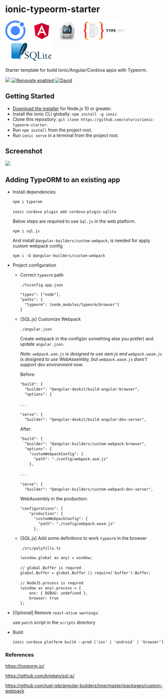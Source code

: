 # ionic-typeorm-starter

<img src="./src/assets/images/ionic.png" height="64"/>
<img src="./src/assets/images/angular.png" height="64" style="margin-left: 16px"/>
<img src="./src/assets/images/cordova.png" height="64" style="margin-left: 16px"/>
<img src="./src/assets/images/typeorm.png" height="64" style="margin-left: 16px"/>
<img src="./src/assets/images/sqlite.png" height="64" style="margin-left: 16px"/>

Starter template for build Ionic/Angular/Cordova apps with Typeorm.

[![](https://github.com/coturiv/ionic-typeorm-starter/workflows/CI/badge.svg)](https://github.com/coturiv/ionic-typeorm-starter/actions)
[![Renovate enabled](https://img.shields.io/badge/renovate-enabled-yellowgreen.svg)](https://renovatebot.com/)
[![David](https://david-dm.org/coturiv/ionic-typeorm-starter/status.svg)](https://david-dm.org/coturiv/ionic-typeorm-starter)



## Getting Started

- [Download the installer](https://nodejs.org/) for Node.js 10 or greater.
- Install the ionic CLI globally: `npm install -g ionic`
- Clone this repository: `git clone https://github.com/coturiv/ionic-typeorm-starter`.
- Run `npm install` from the project root.
- Run `ionic serve` in a terminal from the project root.


## Screenshot

<img src="./screenshot.png" width="280" />

## Adding TypeORM to an existing app

- Install dependencies

    ```
    npm i typerom

    ionic cordova plugin add cordova-plugin-sqlite
    ```

    Below steps are required to use `Sql.js` in the web platform.

    ```
    npm i sql.js
    ```

    And install `@angular-builders/custom-webpack`, is needed for apply custom webpack config

    ```
    npm i -D @angular-builders/custom-webpack
    ```

- Project configuration 

    - Correct `typeorm` path

        `./tsconfig.app.json`
        ```
        "types": ["node"],
        "paths": {
          "typeorm": [node_modules/typeorm/browser"]
        }
        ```
    - [SQL.js] Customize Webpack

        `./angular.json`

        Create webpack in the config(or something else you prefer) and update `angular.json`.

        _Note: `webpack.asm.js` is designed to use asm.js and `webpack.wasm.js` is designed to use WebAssembly, but `webpack.wasm.js` does't support dev environment now._

        Before:
        ```
        "build": {
          "builder": "@angular-devkit/build-angular:browser",
          "options": {

        ...

        "serve": {
          "builder": "@angular-devkit/build-angular:dev-server",
        
        ```

        After:
        ```
        "build": {
          "builder": "@angular-builders/custom-webpack:browser",
          "options": {
            "customWebpackConfig": {
              "path": "./config/webpack.asm.js"
            },

        ...

        "serve": {
          "builder": "@angular-builders/custom-webpack:dev-server",
        ```

        WebAssembly in the production:
        ```
        "configurations": {
            "production": {
              "customWebpackConfig": {
                "path": "./config/webpack.wasm.js"
              },
        ```

    - [SQL.js] Add some definitions to work `typeorm` in the browser 

        `./src/polyfills.ts`
        ```
        (window.global as any) = window;

        // global.Buffer is requred
        global.Buffer = global.Buffer || require('buffer').Buffer;

        // NodeJS.process is requred
        (window as any).process = {
            env: { DEBUG: undefined },
            browser: true
        };
        ```
- [Optional] Remove `react-ative warnings`:

    use `patch` script in the `scripts` directory

- Build

    ```
    ionic cordova platform build --prod ['ios' | 'android' | 'browser']
    ```

### References

https://typeorm.io/

https://github.com/kripken/sql.js/

https://github.com/just-jeb/angular-builders/tree/master/packages/custom-webpack

